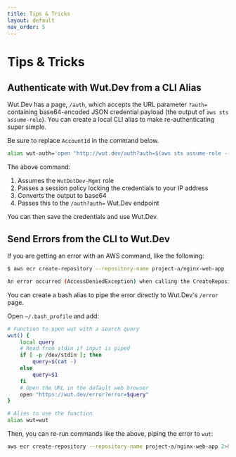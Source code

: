 ```yaml
---
title: Tips & Tricks
layout: default
nav_order: 5
---
```


# Tips & Tricks

## Authenticate with Wut.Dev from a CLI Alias
Wut.Dev has a page, `/auth`, which accepts the URL parameter `?auth=` containing base64-encoded JSON credential payload (the output of `aws sts assume-role`). You can create a local CLI alias to make re-authenticating super simple.

Be sure to replace `AccountId` in the command below.

```bash
alias wut-auth='open "http://wut.dev/auth?auth=$(aws sts assume-role --role-arn arn:aws:iam::{AccountId}:role/WutDotDev-Mgmt --role-session-name WutDotDev --output json --policy '\''{"Version": "2012-10-17","Statement": {"Effect": "Allow","Action": "*","Resource": "*","Condition": {"IpAddress": {"aws:SourceIp": "'\''$(curl -s http://checkip.amazonaws.com)'\''"}}}}'\'' | base64)"'
```

The above command:
1. Assumes the `WutDotDev-Mgmt` role
1. Passes a session policy locking the credentials to your IP address
1. Converts the output to base64
1. Passes this to the `/auth?auth=` Wut.Dev endpoint

You can then save the credentials and use Wut.Dev.

## Send Errors from the CLI to Wut.Dev
If you are getting an error with an AWS command, like the following:

```bash
$ aws ecr create-repository --repository-name project-a/nginx-web-app

An error occurred (AccessDeniedException) when calling the CreateRepository operation: User: arn:aws:iam::123456789101:user/example is not authorized to perform: ecr:CreateRepository on resource: arn:aws:ecr:us-east-1:123456789101:repository/project-a/nginx-web-app because no permissions boundary allows the ecr:CreateRepository action
```

You can create a bash alias to pipe the error directly to Wut.Dev's `/error` page.

Open `~/.bash_profile` and add:

```bash
# Function to open wut with a search query
wut() {
    local query
    # Read from stdin if input is piped
    if [ -p /dev/stdin ]; then
        query=$(cat -)
    else
        query=$1
    fi
    # Open the URL in the default web browser
    open "https://wut.dev/error?error=$query"
}

# Alias to use the function
alias wut=wut
```

Then, you can re-run commands like the above, piping the error to `wut`:

```bash
aws ecr create-repository --repository-name project-a/nginx-web-app 2>&1 | wut
```